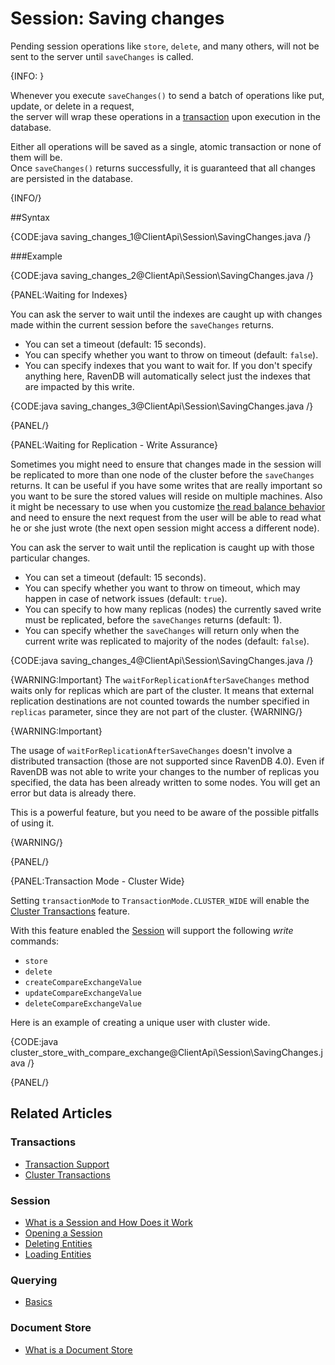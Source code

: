 # Session: Saving changes

Pending session operations like `store`, `delete`, and many others, will not be sent to the server until `saveChanges` is called.

{INFO: }

Whenever you execute `saveChanges()` to send a batch of operations like put, update, or delete in a request,  
the server will wrap these operations in a [transaction](../../client-api/faq/transaction-support) upon execution in the database.

Either all operations will be saved as a single, atomic transaction or none of them will be.  
Once `saveChanges()` returns successfully, it is guaranteed that all changes are persisted in the database.

{INFO/}

##Syntax

{CODE:java saving_changes_1@ClientApi\Session\SavingChanges.java /}

###Example

{CODE:java saving_changes_2@ClientApi\Session\SavingChanges.java /}

{PANEL:Waiting for Indexes}

You can ask the server to wait until the indexes are caught up with changes made within the current session before the `saveChanges` returns.

* You can set a timeout (default: 15 seconds).
* You can specify whether you want to throw on timeout (default: `false`).
* You can specify indexes that you want to wait for. If you don't specify anything here, RavenDB will automatically select just the indexes that are impacted 
by this write.

{CODE:java saving_changes_3@ClientApi\Session\SavingChanges.java /}

{PANEL/}

{PANEL:Waiting for Replication - Write Assurance}

Sometimes you might need to ensure that changes made in the session will be replicated to more than one node of the cluster before the `saveChanges` returns.
It can be useful if you have some writes that are really important so you want to be sure the stored values will reside on multiple machines. Also it might be necessary to use
when you customize [the read balance behavior](../../client-api/configuration/load-balance/overview) and need to ensure the next request from the user 
will be able to read what he or she just wrote (the next open session might access a different node).

You can ask the server to wait until the replication is caught up with those particular changes.

* You can set a timeout (default: 15 seconds).
* You can specify whether you want to throw on timeout, which may happen in case of network issues (default: `true`).
* You can specify to how many replicas (nodes) the currently saved write must be replicated, before the `saveChanges` returns (default: 1).
* You can specify whether the `saveChanges` will return only when the current write was replicated to majority of the nodes (default: `false`).

{CODE:java saving_changes_4@ClientApi\Session\SavingChanges.java /}

{WARNING:Important}
The `waitForReplicationAfterSaveChanges` method waits only for replicas which are part of the cluster. It means that external replication destinations are not counted towards the number specified in `replicas` parameter, since they are not part of the cluster.
{WARNING/}

{WARNING:Important}

The usage of `waitForReplicationAfterSaveChanges` doesn't involve a distributed transaction (those are not supported since RavenDB 4.0). Even if RavenDB was not able
to write your changes to the number of replicas you specified, the data has been already written to some nodes. You will get an error but data is already there.

This is a powerful feature, but you need to be aware of the possible pitfalls of using it.

{WARNING/}

{PANEL/} 

{PANEL:Transaction Mode - Cluster Wide}

Setting `transactionMode` to `TransactionMode.CLUSTER_WIDE` will enable the [Cluster Transactions](../../server/clustering/cluster-transactions) feature.

With this feature enabled the [Session](../../client-api/session/what-is-a-session-and-how-does-it-work) will support the following _write_ commands:

- `store`
- `delete`
- `createCompareExchangeValue`
- `updateCompareExchangeValue`
- `deleteCompareExchangeValue`


Here is an example of creating a unique user with cluster wide.

{CODE:java cluster_store_with_compare_exchange@ClientApi\Session\SavingChanges.java /}

{PANEL/}

## Related Articles

### Transactions

- [Transaction Support](../../client-api/faq/transaction-support)
- [Cluster Transactions](../../server/clustering/cluster-transactions)

### Session

- [What is a Session and How Does it Work](../../client-api/session/what-is-a-session-and-how-does-it-work) 
- [Opening a Session](../../client-api/session/opening-a-session)
- [Deleting Entities](../../client-api/session/deleting-entities)
- [Loading Entities](../../client-api/session/loading-entities)

### Querying

- [Basics](../../indexes/querying/query-index)

### Document Store

- [What is a Document Store](../../client-api/what-is-a-document-store)
